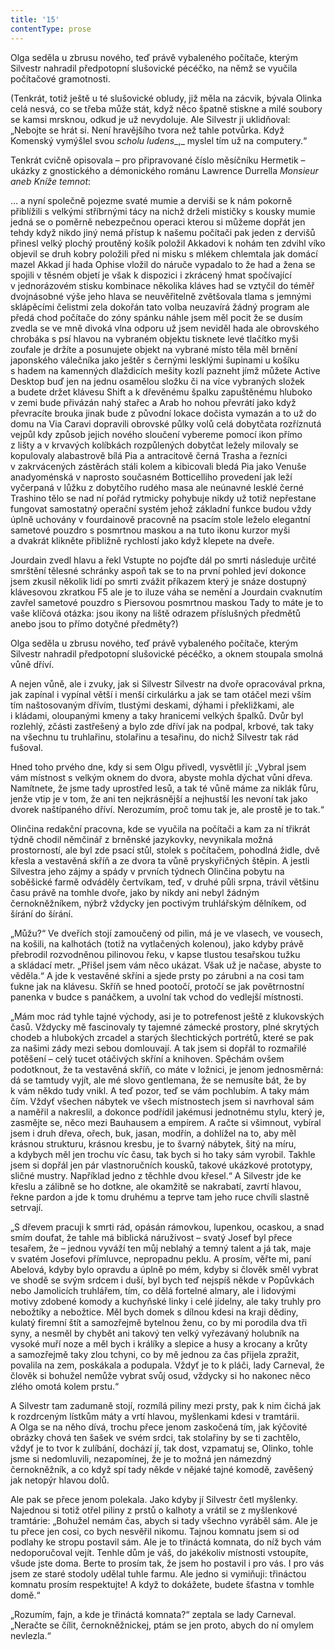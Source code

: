 ```yaml
---
title: '15'
contentType: prose
---
```


  

Olga seděla u zbrusu nového, teď právě vybaleného počítače, kterým Silvestr nahradil předpotopní slušovické pécéčko, na němž se vyučila počítačové gramotnosti.

(Tenkrát, totiž ještě u té slušovické obludy, již měla na zácvik, bývala Olinka celá nesvá, co se třeba může stát, když něco špatně stiskne a milé soubory se kamsi mrsknou, odkud je už nevydoluje. Ale Silvestr ji uklidňoval: „Nebojte se hrát si. Není hravějšího tvora než tahle potvůrka. Když Komenský vymýšlel svou _scholu ludens__,_ myslel tím už na computery.“

Tenkrát cvičně opisovala – pro připravované číslo měsíčníku Hermetik – ukázky z gnostického a démonického románu Lawrence Durrella _Monsieur aneb Kníže temnot_:

… a nyní společně pojezme svaté mumie a derviši se k nám pokorně přiblížili s velkými stříbrnými tácy na nichž drželi mističky s kousky mumie jedná se o poměrně nebezpečnou operaci kterou si můžeme dopřát jen tehdy když nikdo jiný nemá přístup k našemu počítači pak jeden z dervišů přinesl velký plochý proutěný košík položil Akkadovi k nohám ten zdvihl víko objevil se druh kobry položili před ni misku s mlékem chlemtala jak domácí mazel Akkad jí hada Ophise vložil do náruče vypadalo to že had a žena se spojili v těsném objetí je však k dispozici i zkrácený hmat spočívající v jednorázovém stisku kombinace několika kláves had se vztyčil do téměř dvojnásobné výše jeho hlava se neuvěřitelně zvětšovala tlama s jemnými sklápěcími čelistmi zela dokořán tato volba neuzavírá žádný program ale předá chod počítače do zóny spánku náhle jsem měl pocit že se dusím zvedla se ve mně divoká vlna odporu už jsem neviděl hada ale obrovského chrobáka s psí hlavou na vybraném objektu tisknete levé tlačítko myši zoufale je držíte a posunujete objekt na vybrané místo těla měl brnění japonského válečníka jako ještěr s černými lesklými šupinami u košíku s hadem na kamenných dlaždicích mešity kozlí pazneht jímž můžete Active Desktop buď jen na jednu osamělou složku či na více vybraných složek a budete držet klávesu Shift a k dřevěnému špalku zapuštěnému hluboko v zemi bude přivázán nahý stařec a Arab ho nohou převrátí jako když převracíte brouka jinak bude z původní lokace dočista vymazán a to už do domu na Via Caravi dopravili obrovské půlky volů celá dobytčata rozříznutá vejpůl kdy způsob jejich nového sloučení vybereme pomocí ikon přímo z lišty a v krvavých kolíbkách rozpůlených dobytčat ležely milovaly se kopulovaly alabastrově bílá Pia a antracitově černá Trasha a řezníci v zakrvácených zástěrách stáli kolem a kibicovali bledá Pia jako Venuše anadyoménská v naprosto současném Botticelliho provedení jak leží vyčerpaná v lůžku z dobytčího rudého masa ale neúnavné lesklé černé Trashino tělo se nad ní pořád rytmicky pohybuje nikdy už totiž nepřestane fungovat samostatný operační systém jehož základní funkce budou vždy úplně uchovány v fourdainově pracovně na psacím stole leželo elegantní sametové pouzdro s posmrtnou maskou a na tuto ikonu kurzor myši a dvakrát klikněte přibližně rychlostí jako když klepete na dveře.

Jourdain zvedl hlavu a řekl Vstupte no pojďte dál po smrti následuje určité smrštění tělesné schránky aspoň tak se to na první pohled jeví dokonce jsem zkusil několik lidí po smrti zvážit příkazem který je snáze dostupný klávesovou zkratkou F5 ale je to iluze váha se nemění a Jourdain cvaknutím zavřel sametové pouzdro s Piersovou posmrtnou maskou Tady to máte je to vaše klíčová otázka: jsou ikony na liště odrazem příslušných předmětů anebo jsou to přímo dotyčné předměty?)

Olga seděla u zbrusu nového, teď právě vybaleného počítače, kterým Silvestr nahradil předpotopní slušovické pécéčko, a oknem stoupala smolná vůně dříví.

A nejen vůně, ale i zvuky, jak si Silvestr Silvestr na dvoře opracovával prkna, jak zapínal i vypínal větší i menší cirkulárku a jak se tam otáčel mezi vším tím naštosovaným dřívím, tlustými deskami, dýhami i překližkami, ale i kládami, oloupanými kmeny a taky hranicemi velkých špalků. Dvůr byl rozlehlý, zčásti zastřešený a bylo zde dříví jak na podpal, krbové, tak taky na všechnu tu truhlařinu, stolařinu a tesařinu, do nichž Silvestr tak rád fušoval.

Hned toho prvého dne, kdy si sem Olgu přivedl, vysvětlil jí: „Vybral jsem vám místnost s velkým oknem do dvora, abyste mohla dýchat vůni dřeva. Namítnete, že jsme tady uprostřed lesů, a tak té vůně máme za niklák fůru, jenže vtip je v tom, že ani ten nejkrásnější a nejhustší les nevoní tak jako dvorek naštípaného dříví. Nerozumím, proč tomu tak je, ale prostě je to tak.“

Olinčina redakční pracovna, kde se vyučila na počítači a kam za ní třikrát týdně chodil němčinář z brněnské jazykovky, nevynikala možná prostorností, ale byl zde psací stůl, stolek s počítačem, pohodlná židle, dvě křesla a vestavěná skříň a ze dvora ta vůně pryskyřičných štěpin. A jestli Silvestra jeho zájmy a spády v prvních týdnech Olinčina pobytu na soběšické farmě odváděly čertvíkam, teď, v druhé půli srpna, trávil většinu času právě na tomhle dvoře, jako by nikdy ani nebyl žádným černokněžníkem, nýbrž vždycky jen poctivým truhlářským dělníkem, od šírání do šírání.

„Můžu?“ Ve dveřích stojí zamoučený od pilin, má je ve vlasech, ve vousech, na košili, na kalhotách (totiž na vytlačených kolenou), jako kdyby právě přebrodil rozvodněnou pilinovou řeku, v kapse tlustou tesařskou tužku a skládací metr. „Přišel jsem vám něco ukázat. Však už je načase, abyste to věděla.“ A jde k vestavěné skříni a sjede prsty po zárubni a na cosi tam ťukne jak na klávesu. Skříň se hned pootočí, protočí se jak povětrnostní panenka v budce s panáčkem, a uvolní tak vchod do vedlejší místnosti.

„Mám moc rád tyhle tajné východy, asi je to potrefenost ještě z klukovských časů. Vždycky mě fascinovaly ty tajemné zámecké prostory, plné skrytých chodeb a hlubokých zrcadel a starých šlechtických portrétů, které se pak za našimi zády mezi sebou domlouvají. A tak jsem si dopřál to rozmařilé potěšení – celý tucet otáčivých skříní a knihoven. Spěchám ovšem podotknout, že ta vestavěná skříň, co máte v ložnici, je jenom jednosměrná: dá se tamtudy vyjít, ale mé slovo gentlemana, že se nemusíte bát, že by k vám někdo tudy vnikl. A teď pozor, teď se vám pochlubím. A taky mám čím. Vždyť všechen nábytek ve všech místnostech jsem si navrhoval sám a naměřil a nakreslil, a dokonce podřídil jakémusi jednotnému stylu, který je, zasmějte se, něco mezi Bauhausem a empírem. A račte si všimnout, vybíral jsem i druh dřeva, ořech, buk, jasan, modřín, a dohlížel na to, aby měl krásnou strukturu, krásnou kresbu, je to švarný nábytek, šitý na míru, a kdybych měl jen trochu víc času, tak bych si ho taky sám vyrobil. Takhle jsem si dopřál jen pár vlastnoručních kousků, takové ukázkové prototypy, sličné mustry. Například jedno z těchhle dvou křesel.“ A Silvestr jde ke křeslu a zálibně se ho dotkne, ale okamžitě se nakrabatí, zavrtí hlavou, řekne pardon a jde k tomu druhému a teprve tam jeho ruce chvíli slastně setrvají.

„S dřevem pracuji k smrti rád, opásán rámovkou, lupenkou, ocaskou, a snad smím doufat, že tahle má biblická náruživost – svatý Josef byl přece tesařem, že – jednou vyváží ten můj neblahý a temný talent a já tak, maje v svatém Josefovi přímluvce, nepropadnu peklu. A prosím, věřte mi, paní Abelová, kdyby bylo opravdu a úplně po mém, kdyby si člověk směl vybrat ve shodě se svým srdcem i duší, byl bych teď nejspíš někde v Popůvkách nebo Jamolicích truhlářem, tím, co dělá fortelné almary, ale i lidovými motivy zdobené komody a kuchyňské linky i celé jídelny, ale taky truhly pro nebožtíky a nebožtice. Měl bych domek s dílnou kdesi na kraji dědiny, kulatý firemní štít a samozřejmě bytelnou ženu, co by mi porodila dva tři syny, a nesměl by chybět ani takový ten velký vyřezávaný holubník na vysoké muří noze a měl bych i králíky a slepice a husy a krocany a krůty a samozřejmě taky zlou tchyni, co by mě jednou za čas přijela zpražit, povalila na zem, poskákala a podupala. Vždyť je to k pláči, lady Carneval, že člověk si bohužel nemůže vybrat svůj osud, vždycky si ho nakonec něco zlého omotá kolem prstu.“

A Silvestr tam zadumaně stojí, rozmílá piliny mezi prsty, pak k nim čichá jak k rozdrceným lístkům máty a vrtí hlavou, myšlenkami kdesi v tramtárii. A Olga se na něho dívá, trochu přece jenom zaskočená tím, jak kýčovité obrázky chová ten šašek ve svém srdci, tak stolařiny by se ti zachtělo, vždyť je to tvor k zulíbání, dochází jí, tak dost, vzpamatuj se, Olinko, tohle jsme si nedomluvili, nezapomínej, že je to možná jen námezdný černokněžník, a co když spí tady někde v nějaké tajné komodě, zavěšený jak netopýr hlavou dolů.

Ale pak se přece jenom polekala. Jako kdyby jí Silvestr četl myšlenky. Najednou si totiž otřel piliny z prstů o kalhoty a vrátil se z myšlenkové tramtárie: „Bohužel nemám čas, abych si tady všechno vyráběl sám. Ale je tu přece jen cosi, co bych nesvěřil nikomu. Tajnou komnatu jsem si od podlahy ke stropu postavil sám. Ale je to třináctá komnata, do níž bych vám nedoporučoval vejít. Tenhle dům je váš, do jakékoliv místnosti vstoupíte, všude jste doma. Berte to prosím tak, že jsem ho postavil i pro vás. I pro vás jsem ze staré stodoly udělal tuhle farmu. Ale jedno si vymiňuji: třináctou komnatu prosím respektujte! A když to dokážete, budete šťastna v tomhle domě.“

„Rozumím, fajn, a kde je třináctá komnata?“ zeptala se lady Carneval. „Neračte se čílit, černokněžnickej, ptám se jen proto, abych do ní omylem nevlezla.“
